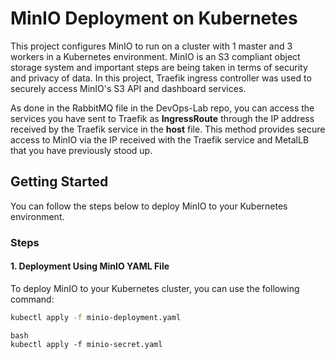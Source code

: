 # MinIO Deployment on Kubernetes

This project configures MinIO to run on a cluster with 1 master and 3 workers in a Kubernetes environment. MinIO is an S3 compliant object storage system and important steps are being taken in terms of security and privacy of data. In this project, Traefik ingress controller was used to securely access MinIO's S3 API and dashboard services.

As done in the RabbitMQ file in the DevOps-Lab repo, you can access the services you have sent to Traefik as **IngressRoute** through the IP address received by the Traefik service in the **host** file. This method provides secure access to MinIO via the IP received with the Traefik service and MetalLB that you have previously stood up.


## Getting Started

You can follow the steps below to deploy MinIO to your Kubernetes environment.

###  Steps

#### 1. Deployment Using MinIO YAML File

To deploy MinIO to your Kubernetes cluster, you can use the following command:


```bash
kubectl apply -f minio-deployment.yaml

```
```
bash
kubectl apply -f minio-secret.yaml
```
